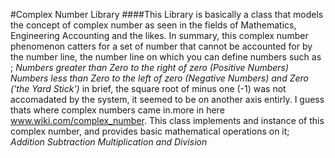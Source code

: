 #Complex Number Library
####This Library is basically a class that models the concept of complex number
  as seen in the fields of Mathematics, Engineering Accounting and the likes.
  In summary, this complex number phenomenon catters for a set of number that 
  cannot be accounted for by the number line, the number line on which you can 
  define numbers such as ;
  *Numbers greater than Zero to the right of zero (Positive Numbers)*
  *Numbers less than Zero to the left of zero (Negative Numbers)*
  *and Zero ('the Yard Stick')*
  in brief, the square root of minus one (-1) was not accomadated by the system, it seemed to be on another axis entirly. I guess thats where complex
  numbers came in.more in  here www.wiki.com/complex_number.
  This class implements and instance of this complex number, and provides basic mathematical operations on it;
  *Addition*
  *Subtraction*
  *Multiplication*
  *and Division*
  


